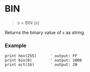# BIN

> s = BIN (x)

Returns the binary value of `x` as string.

### Example

```
print hex(255)      ' output: FF
print bin(8)        ' output: 1000
print oct(16)       ' output: 20
```
